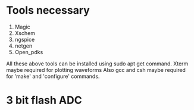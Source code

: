 # Tools necessary 
1. Magic 
2. Xschem
3. ngspice
4. netgen
5. Open_pdks

All these above tools can be installed using sudo apt get command.
Xterm maybe required for plotting waveforms
Also gcc and csh maybe required for 'make' and 'configure' commands.

# 3 bit flash ADC
